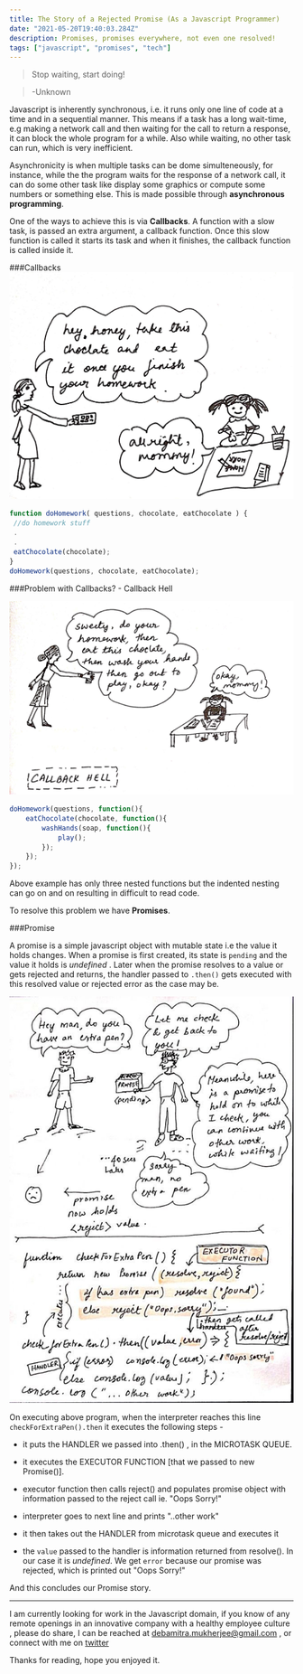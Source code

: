 ```yaml
---
title: The Story of a Rejected Promise (As a Javascript Programmer)
date: "2021-05-20T19:40:03.284Z"
description: Promises, promises everywhere, not even one resolved!
tags: ["javascript", "promises", "tech"]
---
```



>Stop waiting, start doing!

>-Unknown


Javascript is inherently synchronous, i.e. it runs only one line of code at a time and in a sequential manner. This means if a task has a long wait-time, e.g making a network call and then waiting for the call to return a response, it can block the whole program for a while. Also while waiting, no other task can run, which is very inefficient.

Asynchronicity is when multiple tasks can be dome simulteneously, for instance, while the the program waits for the response of a network call, it can do some other task like display some graphics or compute some numbers or something else. This is made possible through **asynchronous programming**.

One of the ways to achieve this is via **Callbacks**. A function with a slow task, is passed an extra argument, a callback function. Once this slow function is called it starts its task and when it finishes, the callback function is called inside it.

###Callbacks
![Callback](./callback1.jpg)



```javascript
function doHomework( questions, chocolate, eatChocolate ) {
 //do homework stuff
 .
 .
 eatChocolate(chocolate); 
}
doHomework(questions, chocolate, eatChocolate);
```

###Problem with Callbacks? - Callback Hell 

![Too many nested Callbacks](./callback2.jpg)

```javascript
doHomework(questions, function(){
	eatChocolate(chocolate, function(){
		washHands(soap, function(){
			play();
		});
	});
});
```
Above example has only three nested functions but the indented nesting can go on and on resulting in difficult to read code.

To resolve this problem we have **Promises**.

###Promise

A promise is a simple javascript object with mutable state i.e the value it holds changes. When a promise is first created, its state is `pending` and the value it holds is _undefined_ . Later when the promise resolves to a value or gets rejected and returns, the handler passed to `.then()` gets executed with this resolved value or rejected error as the case may be.   

![Promises, promises](./promise2.jpg)

On executing above program, when the interpreter reaches this line `checkForExtraPen().then` it executes the following steps - 
-  it puts the  HANDLER we passed into .then() , in the MICROTASK QUEUE.

-  it executes the EXECUTOR FUNCTION [that we passed to new Promise()].

-  executor function then calls reject() and populates promise object with information passed to the reject call ie. "Oops Sorry!"

-  interpreter goes to next line and prints "..other work"

-  it then takes out the HANDLER from microtask queue and executes it

-  the `value` passed to the handler is information returned from resolve(). In our case it is _undefined_. We get `error` because our promise was rejected, which is printed out "Oops Sorry!"


And this concludes our Promise story.

----


I am currently looking for work in the Javascript domain, if you know of any remote openings in an innovative company with a healthy employee culture , please do share, I can be reached at <debamitra.mukherjee@gmail.com> , or connect with me on [twitter]( https://twitter.com/debamitra_) 

Thanks for reading, hope you enjoyed it. 




